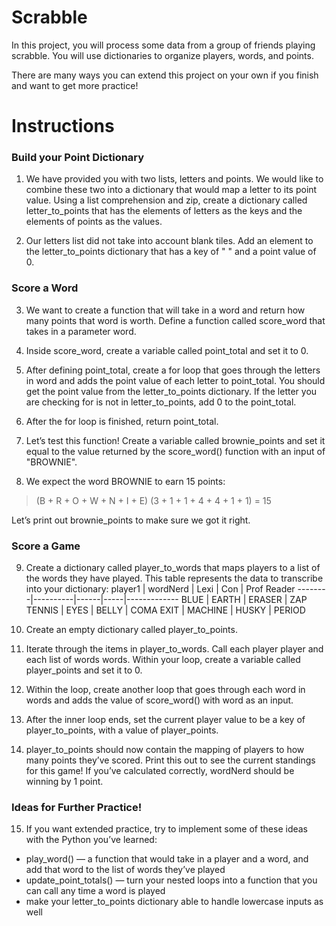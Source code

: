 # Scrabble
In this project, you will process some data from a group of friends playing scrabble. You will use dictionaries to organize players, words, and points.

There are many ways you can extend this project on your own if you finish and want to get more practice!

# Instructions
### Build your Point Dictionary
1. We have provided you with two lists, letters and points. We would like to combine these two into a dictionary that would map a letter to its point value.
Using a list comprehension and zip, create a dictionary called letter_to_points that has the elements of letters as the keys and the elements of points as the values.

2. Our letters list did not take into account blank tiles. Add an element to the letter_to_points dictionary that has a key of " " and a point value of 0.

### Score a Word
3. We want to create a function that will take in a word and return how many points that word is worth.
Define a function called score_word that takes in a parameter word.

4. Inside score_word, create a variable called point_total and set it to 0.

5. After defining point_total, create a for loop that goes through the letters in word and adds the point value of each letter to point_total.
You should get the point value from the letter_to_points dictionary. If the letter you are checking for is not in letter_to_points, add 0 to the point_total.

6. After the for loop is finished, return point_total.

7. Let’s test this function! Create a variable called brownie_points and set it equal to the value returned by the score_word() function with an input of "BROWNIE".

8. We expect the word BROWNIE to earn 15 points:
>(B + R + O + W + N + I + E)
>(3 + 1 + 1 + 4 + 4 + 1 + 1) = 15

Let’s print out brownie_points to make sure we got it right.

### Score a Game
9. Create a dictionary called player_to_words that maps players to a list of the words they have played. This table represents the data to transcribe into your dictionary:
 player1 |	wordNerd | Lexi | Con | Prof Reader
--------|----------|------|-----|-------------
 BLUE |	EARTH | ERASER | ZAP 
 TENNIS | EYES | BELLY | COMA 
 EXIT |	MACHINE |	HUSKY |	PERIOD 


10. Create an empty dictionary called player_to_points.

11. Iterate through the items in player_to_words. Call each player player and each list of words words.
Within your loop, create a variable called player_points and set it to 0.

12. Within the loop, create another loop that goes through each word in words and adds the value of score_word() with word as an input.

13. After the inner loop ends, set the current player value to be a key of player_to_points, with a value of player_points.

14. player_to_points should now contain the mapping of players to how many points they’ve scored. Print this out to see the current standings for this game!
If you’ve calculated correctly, wordNerd should be winning by 1 point.

### Ideas for Further Practice!
15. If you want extended practice, try to implement some of these ideas with the Python you’ve learned:
  * play_word() — a function that would take in a player and a word, and add that word to the list of words they’ve played
  * update_point_totals() — turn your nested loops into a function that you can call any time a word is played
  * make your letter_to_points dictionary able to handle lowercase inputs as well
